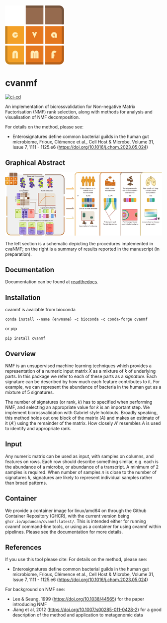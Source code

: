 ![cvaNMF logo](img/cvanmf_logo.png "cvaNMF logo")
# cvanmf
[![ci-cd](https://github.com/apduncan/cvanmf/actions/workflows/ci-cd.yml/badge.svg?branch=main)](https://github.com/apduncan/cvanmf/actions/workflows/ci-cd.yml)

An implementation of bicrossvalidation for Non-negative Matrix Factorisation (NMF) rank selection, along with methods
for analysis and visualisation of NMF decomposition.

For details on the method, please see:
* Enterosignatures define common bacterial guilds in the human gut microbiome, Frioux, Clémence et al., Cell Host & Microbe, Volume 31, Issue 7, 1111 - 1125.e6 (https://doi.org/10.1016/j.chom.2023.05.024)

## Graphical Abstract
[![cvaNMF asbtract](img/graphical_abstract.png "cvaNMF abstract")](./img/graphical_abstract_full.png)

The left section is a schematic depicting the procedures implemented in cvaNMF; on the right is a summary of results
reported in the manuscript (in preparation).

## Documentation
Documentation can be found at [readthedocs](https://cvanmf.readthedocs.io).

## Installation
cvanmf is available from bioconda

```
conda install --name {envname} -c bioconda -c conda-forge cvanmf
```
or pip
```
pip install cvanmf
```

## Overview
NMF is an unsupervised machine learning techniques which provides a representation of a numeric input matrix $X$ as 
a mixture of $k$ of underlying parts. 
In this package we refer to each of these parts as a _signature_. 
Each signature can be described by how much each feature contributes to it.
For example, we can represent the abundance of bacteria in the human gut as a mixture of 5 signatures.

The number of signatures (or rank, $k$) has to specified when performing NMF, and selecting an appropriate value for 
$k$ is an important step.
We implement bicrossvalidation with Gabriel style holdouts.
Broadly speaking, this method holds out one block of the matrix ($A$) and makes an estimate of it ($A'$) using the 
remainder of the matrix.
How closely $A'$ resembles $A$ is used to identify and appropriate rank.

## Input
Any numeric matrix can be used as input, with samples on columns, and features on rows.
Each row should describe something similar, e.g. each is the abundance of a microbe, or abundance of a transcript.
A minimum of 2 samples is required.
When number of samples $n$ is close to the number of signatures $k$, signatures are likely to represent individual 
samples rather than broad patterns.

## Container
We provide a container image for linux/amd64 on through the Github Container Repository (GHCR), with the current
version being `ghcr.io/apduncan/cvanmf:latest/`.
This is intended either for running cvanmf command-line tools, or using as a container for using cvanmf within 
pipelines.
Please see the documentation for more details.

## References
If you use this tool please cite:
For details on the method, please see:
* Enterosignatures define common bacterial guilds in the human gut microbiome, Frioux, Clémence et al., Cell Host & Microbe, Volume 31, Issue 7, 1111 - 1125.e6 (https://doi.org/10.1016/j.chom.2023.05.024)

For background on  NMF see:
* Lee & Seung, 1999 (https://doi.org/10.1038/44565) for the paper introducing NMF
* Jiang et al, 2012 (https://doi.org/10.1007/s00285-011-0428-2) for a good description of the method and application to metagenomic data 
